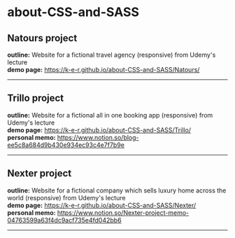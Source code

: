 # about-CSS-and-SASS

## Natours project
**outline:** Website for a fictional travel agency (responsive) from Udemy's lecture<br/>
**demo page:** https://k-e-r.github.io/about-CSS-and-SASS/Natours/<br/>
***
## Trillo project
**outline:** Website for a fictional all in one booking app (responsive) from Udemy's lecture<br/>
**demo page:** https://k-e-r.github.io/about-CSS-and-SASS/Trillo/<br/>
**personal memo:** https://www.notion.so/blog-ee5c8a684d9b430e934ec93c4e7f7b9e<br/>
***
## Nexter project
**outline:** Website for a fictional company which sells luxury home across the world (responsive) from Udemy's lecture<br/>
**demo page:** https://k-e-r.github.io/about-CSS-and-SASS/Nexter/<br/>
**personal memo:** https://www.notion.so/Nexter-project-memo-04763599a63f4dc9acf735e4fd042bb6<br/>
***
